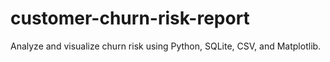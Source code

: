 # customer-churn-risk-report
Analyze and visualize churn risk using Python, SQLite, CSV, and Matplotlib.
